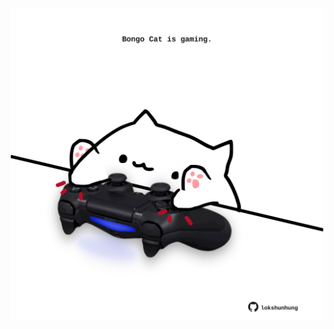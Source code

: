 <!-- built at 01/03/2021, 08:02:12 UTC -->
<p align="center">
  <img width="500" height="500" src="./ReadmeImage.svg">
</p>
